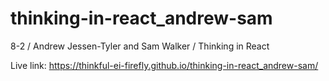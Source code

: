 # thinking-in-react_andrew-sam
8-2 / Andrew Jessen-Tyler and Sam Walker / Thinking in React

Live link: https://thinkful-ei-firefly.github.io/thinking-in-react_andrew-sam/